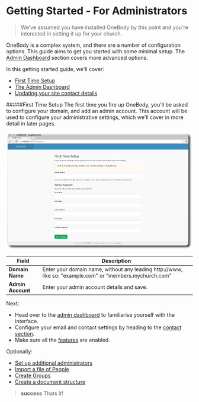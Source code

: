 # Getting Started - For Administrators

> We've assumed you have installed OneBody by this point and you're interested in setting it up for your church.

OneBody is a complex system, and there are a number of configuration options. This guide aims to get you started with some minimal setup. The [Admin Dashboard](/administration/README.html) section covers more advanced options.

In this getting started guide, we'll cover:

-  [First Time Setup](#first-time-setup)
-  [The Admin Dashboard](../administration/README.html)
-  [Updating your site contact details](../administration/settings.html#contact-tab)

#####First Time Setup
The first time you fire up OneBody, you'll be asked to configure your domain, and add an admin account. This account will be used to configure your administrative settings, which we'll cover in more detail in later pages.

![First Time Setup](../img/first-time-setup.png)

Field | Description
------------ | -------------
**Domain Name**    |  Enter your domain name, without any leading http://www, like so: "example.com" or "members.mychurch.com"
**Admin Account**  |  Enter your admin account details and save.

Next:

* Head over to the [admin dashboard](../administration/the_admin_dashboard.html#the-admin-dashboard) to familiarise yourself with the interface.
* Configure your email and contact settings by heading to the [contact section](../administration/settings.html#contact-tab).
* Make sure all the [features](../administration/settings.html#features) are enabled.

Optionally:
* [Set up additional administrators](../administration/managing_admins.html)
* [Import a file of People](../administration/import_&_export.html#import)
* [Create Groups](../groups/README.html)
* [Create a document structure](../documents/README.html)

> **success** Thats it!

<p>






